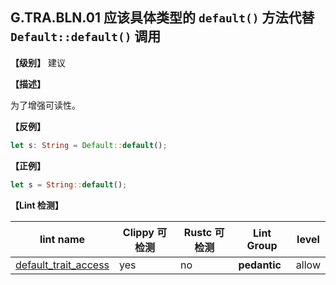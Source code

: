 ## G.TRA.BLN.01   应该具体类型的 `default()` 方法代替 ` Default::default()` 调用

**【级别】** 建议

**【描述】**

为了增强可读性。

**【反例】**

```rust
let s: String = Default::default();
```

**【正例】**

```rust
let s = String::default();
```

**【Lint 检测】**

| lint name                                                    | Clippy 可检测 | Rustc 可检测 | Lint Group   | level |
| ------------------------------------------------------------ | ------------- | ------------ | ------------ | ----- |
| [default_trait_access](https://rust-lang.github.io/rust-clippy/master/#default_trait_access) | yes           | no           | **pedantic** | allow |
